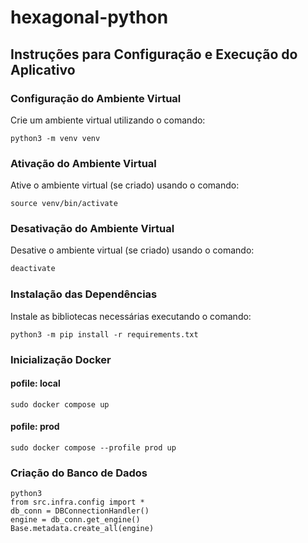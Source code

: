 # hexagonal-python

## Instruções para Configuração e Execução do Aplicativo

### Configuração do Ambiente Virtual

Crie um ambiente virtual utilizando o comando: 
   
```shell
python3 -m venv venv
```

### Ativação do Ambiente Virtual

Ative o ambiente virtual (se criado) usando o comando: 

```shell
source venv/bin/activate
```

### Desativação do Ambiente Virtual

Desative o ambiente virtual (se criado) usando o comando:
```bash
deactivate
```

### Instalação das Dependências

Instale as bibliotecas necessárias executando o comando: 

```shell
python3 -m pip install -r requirements.txt
```

### Inicialização Docker

#### pofile: local

```shell
sudo docker compose up
```

#### pofile: prod

```shell
sudo docker compose --profile prod up
```

### Criação do Banco de Dados

```shell
python3
from src.infra.config import *
db_conn = DBConnectionHandler()
engine = db_conn.get_engine()
Base.metadata.create_all(engine)
```

